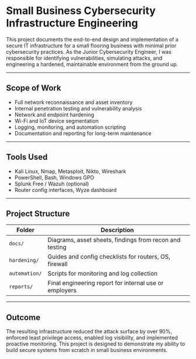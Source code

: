 # Small Business Cybersecurity Infrastructure Engineering

This project documents the end-to-end design and implementation of a secure IT infrastructure for a small flooring business with minimal prior cybersecurity practices. As the Junior Cybersecurity Engineer, I was responsible for identifying vulnerabilities, simulating attacks, and engineering a hardened, maintainable environment from the ground up.

---

## Scope of Work

- Full network reconnaissance and asset inventory
- Internal penetration testing and vulnerability analysis
- Network and endpoint hardening
- Wi-Fi and IoT device segmentation
- Logging, monitoring, and automation scripting
- Documentation and reporting for long-term maintenance

---

## Tools Used

- Kali Linux, Nmap, Metasploit, Nikto, Wireshark
- PowerShell, Bash, Windows GPO
- Splunk Free / Wazuh (optional)
- Router config interfaces, Wyze dashboard

---

## Project Structure

| Folder         | Description |
|----------------|-------------|
| `docs/`        | Diagrams, asset sheets, findings from recon and testing |
| `hardening/`   | Guides and config checklists for routers, OS, firewall |
| `automation/`  | Scripts for monitoring and log collection |
| `reports/`     | Final engineering report for internal use or employers |

---

## Outcome

The resulting infrastructure reduced the attack surface by over 90%, enforced least privilege access, enabled log visibility, and implemented proactive monitoring. This project is designed to demonstrate my ability to build secure systems from scratch in small business environments.
